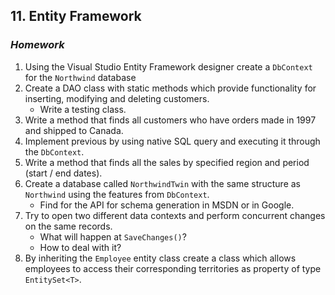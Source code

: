 ## 11. Entity Framework
### _Homework_

1.  Using the Visual Studio Entity Framework designer create a `DbContext` for the `Northwind` database
1.  Create a DAO class with static methods which provide functionality for inserting, modifying and deleting customers.
    *   Write a testing class.
1.  Write a method that finds all customers who have orders made in 1997 and shipped to Canada.
1.  Implement previous by using native SQL query and executing it through the `DbContext`.
1.  Write a method that finds all the sales by specified region and period (start / end dates).
1.  Create a database called `NorthwindTwin` with the same structure as `Northwind` using the features from `DbContext`.
    *   Find for the API for schema generation in MSDN or in Google.
1.  Try to open two different data contexts and perform concurrent changes on the same records.
    *   What will happen at `SaveChanges()`?
    *   How to deal with it?
1.  By inheriting the `Employee` entity class create a class which allows employees to access their corresponding territories as property of type `EntitySet<T>`.
